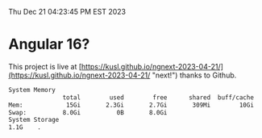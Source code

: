 Thu Dec 21 04:23:45 PM EST 2023

# Angular 16?


This project is live at [https://kusl.github.io/ngnext-2023-04-21/](https://kusl.github.io/ngnext-2023-04-21/ "next!") thanks to Github.

```bash
System Memory
               total        used        free      shared  buff/cache   available
Mem:            15Gi       2.3Gi       2.7Gi       309Mi        10Gi        12Gi
Swap:          8.0Gi          0B       8.0Gi
System Storage
1.1G	.
```
```bash
